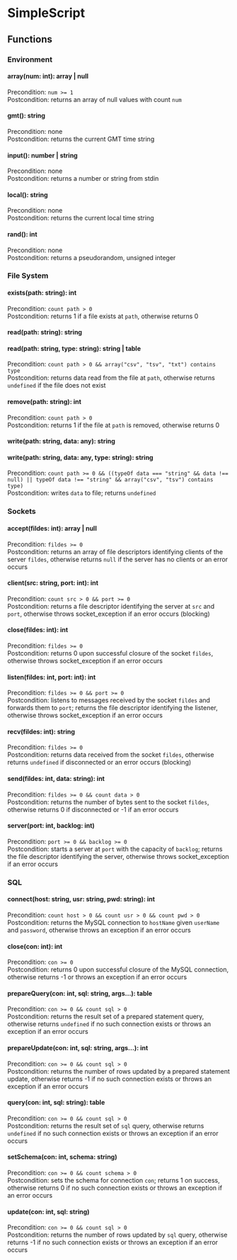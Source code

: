 # SimpleScript

## Functions

### Environment

#### array(num: int): array | null

Precondition:   `num >= 1`<br>
Postcondition:  returns an array of null values with count `num`

#### gmt(): string

Precondition:   none<br>
Postcondition:  returns the current GMT time string

#### input(): number | string

Precondition:   none<br>
Postcondition:  returns a number or string from stdin

#### local(): string

Precondition:   none<br>
Postcondition:  returns the current local time string

#### rand(): int

Precondition:   none<br>
Postcondition:  returns a pseudorandom, unsigned integer

<!-- -->

### File System

#### exists(path: string): int

Precondition:   `count path > 0`<br>
Postcondition:  returns 1 if a file exists at `path`, otherwise returns 0

#### read(path: string): string
#### read(path: string, type: string): string | table

Precondition:   `count path > 0 && array("csv", "tsv", "txt") contains type`<br>
Postcondition:  returns data read from the file at `path`, otherwise returns `undefined` if the file does not exist

#### remove(path: string): int

Precondition:   `count path > 0`<br>
Postcondition:  returns 1 if the file at `path` is removed, otherwise returns 0

#### write(path: string, data: any): string
#### write(path: string, data: any, type: string): string

Precondition:   `count path >= 0 && ((typeOf data === "string" && data !== null) || typeOf data !== "string" && array("csv", "tsv") contains type)`<br>
Postcondition:  writes `data` to file; returns `undefined`

<!-- -->

### Sockets

#### accept(fildes: int): array | null

Precondition:   `fildes >= 0`<br>
Postcondition:  returns an array of file descriptors identifying clients of the server `fildes`, otherwise returns `null` if the server has no clients or an error occurs

#### client(src: string, port: int): int

Precondition:   `count src > 0 && port >= 0`<br>
Postcondition:  returns a file descriptor identifying the server at `src` and `port`, otherwise throws socket_exception if an error occurs (blocking)

#### close(fildes: int): int

Precondition:   `fildes >= 0`<br>
Postcondition:  returns 0 upon successful closure of the socket `fildes`, otherwise throws socket_exception if an error occurs

#### listen(fildes: int, port: int): int

Precondition:   `fildes >= 0 && port >= 0`<br>
Postcondition:  listens to messages received by the socket `fildes` and forwards them to `port`; returns the file descriptor identifying the listener, otherwise throws socket_exception if an error occurs

#### recv(fildes: int): string

Precondition:   `fildes >= 0`<br>
Postcondition:  returns data received from the socket `fildes`, otherwise returns `undefined` if disconnected or an error occurs (blocking)

#### send(fildes: int, data: string): int

Precondition:   `fildes >= 0 && count data > 0`<br>
Postcondition:  returns the number of bytes sent to the socket `fildes`, otherwise returns 0 if disconnected or -1 if an error occurs

#### server(port: int, backlog: int)

Precondition:   `port >= 0 && backlog >= 0`<br>
Postcondition:  starts a server at `port` with the capacity of `backlog`; returns the file descriptor identifying the server, otherwise throws socket_exception if an error occurs

<!-- -->

### SQL

#### connect(host: string, usr: string, pwd: string): int

Precondition:   `count host > 0 && count usr > 0 && count pwd > 0`<br>
Postcondition:  returns the MySQL connection to `hostName` given `userName` and `password`, otherwise throws an exception if an error occurs

#### close(con: int): int

Precondition:   `con >= 0`<br>
Postcondition:  returns 0 upon successful closure of the MySQL connection, otherwise returns -1 or throws an exception if an error occurs

#### prepareQuery(con: int, sql: string, args...): table

Precondition:   `con >= 0 && count sql > 0`<br>
Postcondition:  returns the result set of a prepared statement query, otherwise returns `undefined` if no such connection exists or throws an exception if an error occurs

#### prepareUpdate(con: int, sql: string, args...): int

Precondition:   `con >= 0 && count sql > 0`<br>
Postcondition:  returns the number of rows updated by a prepared statement update, otherwise returns -1 if no such connection exists or throws an exception if an error occurs

#### query(con: int, sql: string): table

Precondition:   `con >= 0 && count sql > 0`<br>
Postcondition:  returns the result set of `sql` query, otherwise returns `undefined` if no such connection exists or throws an exception if an error occurs

#### setSchema(con: int, schema: string)

Precondition:   `con >= 0 && count schema > 0`<br>
Postcondition:  sets the schema for connection `con`; returns 1 on success, otherwise returns 0 if no such connection exists or throws an exception if an error occurs

#### update(con: int, sql: string)

Precondition:   `con >= 0 && count sql > 0`<br>
Postcondition:  returns the number of rows updated by `sql` query, otherwise returns -1 if no such connection exists or throws an exception if an error occurs
